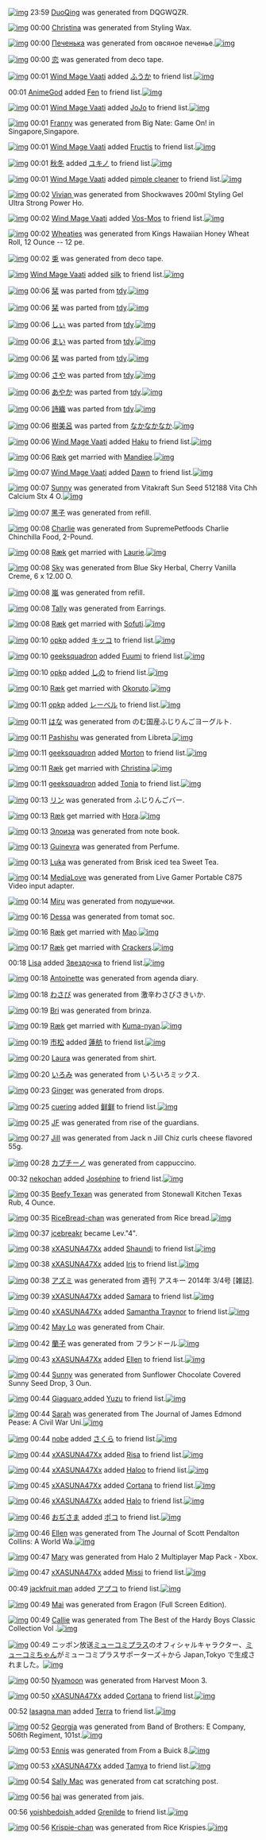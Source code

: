 [![img](http://img38.imageshack.us/img38/5762/2inz.png)](http://www.barcodekanojo.com/kanojo/2816268/DuoQing) 23:59 [DuoQing](http://www.barcodekanojo.com/kanojo/2816268/DuoQing) was generated from DQGWQZR.

[![img](http://img33.imageshack.us/img33/9565/4rt8.png)](http://www.barcodekanojo.com/kanojo/2816269/Christina) 00:00 [Christina](http://www.barcodekanojo.com/kanojo/2816269/Christina) was generated from Styling Wax.

[![img](http://img404.imageshack.us/img404/562/s5fn.png)](http://www.barcodekanojo.com/kanojo/2816270/%D0%9F%D0%B5%D1%87%D0%B5%D0%BD%D1%8C%D0%BA%D0%B0) 00:00 [Печенька](http://www.barcodekanojo.com/kanojo/2816270/%D0%9F%D0%B5%D1%87%D0%B5%D0%BD%D1%8C%D0%BA%D0%B0) was generated from овсяное печенье.[![img](http://img856.imageshack.us/img856/959/16en.jpg)](http://www.barcodekanojo.com/product_images/barcode/5395649/1393081174/50x50x,PD0,PBE,PD0,PB2,PD1,P81,PD1,P8F,PD0,PBD,PD0,PBE,PD0,PB5,P20,PD0,PBF,PD0,PB5,PD1,P87,PD0,PB5,PD0,PBD,PD1,P8C,PD0,PB5.jpg,qw=88,ah=88.pagespeed.ic.XF7T__5N73.jpg) 

[![img](http://img845.imageshack.us/img845/6633/kkts.png)](http://www.barcodekanojo.com/kanojo/2816271/%E6%81%8B) 00:00 [恋](http://www.barcodekanojo.com/kanojo/2816271/%E6%81%8B) was generated from deco tape.

[![img](http://img713.imageshack.us/img713/9809/8cix.jpg)](http://www.barcodekanojo.com/user/439977/Wind%20Mage%20Vaati) 00:01 [Wind Mage Vaati](http://www.barcodekanojo.com/user/439977/Wind%20Mage%20Vaati) added [ふうか](http://www.barcodekanojo.com/kanojo/1100549/%E3%81%B5%E3%81%86%E3%81%8B) to friend list.[![img](http://img593.imageshack.us/img593/892/aigh.png)](http://www.barcodekanojo.com/kanojo/1100549/%E3%81%B5%E3%81%86%E3%81%8B) 

00:01 [AnimeGod](http://www.barcodekanojo.com/user/397103/AnimeGod) added [Fen](http://www.barcodekanojo.com/kanojo/2408815/Fen) to friend list.[![img](http://img18.imageshack.us/img18/1479/n2aj.png)](http://www.barcodekanojo.com/kanojo/2408815/Fen) 

[![img](http://img713.imageshack.us/img713/9809/8cix.jpg)](http://www.barcodekanojo.com/user/439977/Wind%20Mage%20Vaati) 00:01 [Wind Mage Vaati](http://www.barcodekanojo.com/user/439977/Wind%20Mage%20Vaati) added [JoJo](http://www.barcodekanojo.com/kanojo/2520319/JoJo) to friend list.[![img](http://img542.imageshack.us/img542/5831/sdoh.png)](http://www.barcodekanojo.com/kanojo/2520319/JoJo) 

[![img](http://img811.imageshack.us/img811/248/cu4u.png)](http://www.barcodekanojo.com/kanojo/2816272/Franny) 00:01 [Franny](http://www.barcodekanojo.com/kanojo/2816272/Franny) was generated from Big Nate: Game On! in Singapore,Singapore.

[![img](http://img713.imageshack.us/img713/9809/8cix.jpg)](http://www.barcodekanojo.com/user/439977/Wind%20Mage%20Vaati) 00:01 [Wind Mage Vaati](http://www.barcodekanojo.com/user/439977/Wind%20Mage%20Vaati) added [Fructis](http://www.barcodekanojo.com/kanojo/2717887/Fructis) to friend list.[![img](http://img823.imageshack.us/img823/6991/4fp0.png)](http://www.barcodekanojo.com/kanojo/2717887/Fructis) 

[![img](http://img802.imageshack.us/img802/6674/ch2y.jpg)](http://www.barcodekanojo.com/user/430039/%E7%A7%8B%E5%86%AC) 00:01 [秋冬](http://www.barcodekanojo.com/user/430039/%E7%A7%8B%E5%86%AC) added [ユキノ](http://www.barcodekanojo.com/kanojo/13264/%E3%83%A6%E3%82%AD%E3%83%8E) to friend list.[![img](http://img35.imageshack.us/img35/8200/iwks.png)](http://www.barcodekanojo.com/kanojo/13264/%E3%83%A6%E3%82%AD%E3%83%8E) 

[![img](http://img713.imageshack.us/img713/9809/8cix.jpg)](http://www.barcodekanojo.com/user/439977/Wind%20Mage%20Vaati) 00:01 [Wind Mage Vaati](http://www.barcodekanojo.com/user/439977/Wind%20Mage%20Vaati) added [pimple cleaner](http://www.barcodekanojo.com/kanojo/2706153/pimple%20cleaner) to friend list.[![img](http://img38.imageshack.us/img38/7720/zl7c.png)](http://www.barcodekanojo.com/kanojo/2706153/pimple%20cleaner) 

[![img](http://img89.imageshack.us/img89/65/6wlg.png)](http://www.barcodekanojo.com/kanojo/2816273/Vivian%20) 00:02 [Vivian ](http://www.barcodekanojo.com/kanojo/2816273/Vivian%20) was generated from Shockwaves 200ml Styling Gel Ultra Strong Power Ho.

[![img](http://img713.imageshack.us/img713/9809/8cix.jpg)](http://www.barcodekanojo.com/user/439977/Wind%20Mage%20Vaati) 00:02 [Wind Mage Vaati](http://www.barcodekanojo.com/user/439977/Wind%20Mage%20Vaati) added [Vos-Mos](http://www.barcodekanojo.com/kanojo/2526962/Vos-Mos) to friend list.[![img](http://img203.imageshack.us/img203/2752/cabu.png)](http://www.barcodekanojo.com/kanojo/2526962/Vos-Mos) 

[![img](http://img546.imageshack.us/img546/5893/l3pf.png)](http://www.barcodekanojo.com/kanojo/2816274/Wheaties) 00:02 [Wheaties](http://www.barcodekanojo.com/kanojo/2816274/Wheaties) was generated from Kings Hawaiian Honey Wheat Roll, 12 Ounce -- 12 pe.

[![img](http://img691.imageshack.us/img691/2605/oww9.png)](http://www.barcodekanojo.com/kanojo/2816275/%E5%85%8E) 00:02 [兎](http://www.barcodekanojo.com/kanojo/2816275/%E5%85%8E) was generated from deco tape.

[![img](http://img713.imageshack.us/img713/9809/8cix.jpg)](http://www.barcodekanojo.com/user/439977/Wind%20Mage%20Vaati) [Wind Mage Vaati](http://www.barcodekanojo.com/user/439977/Wind%20Mage%20Vaati) added [silk](http://www.barcodekanojo.com/kanojo/2552395/silk) to friend list.[![img](http://img401.imageshack.us/img401/7724/z0md.png)](http://www.barcodekanojo.com/kanojo/2552395/silk) 

[![img](http://img20.imageshack.us/img20/2226/yp0l.png)](http://www.barcodekanojo.com/kanojo/2741458/%E6%A0%9E) 00:06 [栞](http://www.barcodekanojo.com/kanojo/2741458/%E6%A0%9E) was parted from [tdy](http://www.barcodekanojo.com/kanojo/2741458/%E6%A0%9E).[![img](http://img834.imageshack.us/img834/4618/8aon.jpg)](http://www.barcodekanojo.com/user/209361/tdy) 

[![img](http://img811.imageshack.us/img811/1713/fu6m.png)](http://www.barcodekanojo.com/kanojo/2741699/%E6%A0%9E) 00:06 [栞](http://www.barcodekanojo.com/kanojo/2741699/%E6%A0%9E) was parted from [tdy](http://www.barcodekanojo.com/kanojo/2741699/%E6%A0%9E).[![img](http://img834.imageshack.us/img834/4618/8aon.jpg)](http://www.barcodekanojo.com/user/209361/tdy) 

[![img](http://img824.imageshack.us/img824/6379/4sgl.png)](http://www.barcodekanojo.com/kanojo/2742020/%E3%81%97%E3%81%83) 00:06 [しぃ](http://www.barcodekanojo.com/kanojo/2742020/%E3%81%97%E3%81%83) was parted from [tdy](http://www.barcodekanojo.com/kanojo/2742020/%E3%81%97%E3%81%83).[![img](http://img834.imageshack.us/img834/4618/8aon.jpg)](http://www.barcodekanojo.com/user/209361/tdy) 

[![img](http://img823.imageshack.us/img823/7434/w2de.png)](http://www.barcodekanojo.com/kanojo/2740256/%E3%81%BE%E3%81%84) 00:06 [まい](http://www.barcodekanojo.com/kanojo/2740256/%E3%81%BE%E3%81%84) was parted from [tdy](http://www.barcodekanojo.com/kanojo/2740256/%E3%81%BE%E3%81%84).[![img](http://img834.imageshack.us/img834/4618/8aon.jpg)](http://www.barcodekanojo.com/user/209361/tdy) 

[![img](http://img842.imageshack.us/img842/5947/7spm.png)](http://www.barcodekanojo.com/kanojo/2740259/%E6%A0%9E) 00:06 [栞](http://www.barcodekanojo.com/kanojo/2740259/%E6%A0%9E) was parted from [tdy](http://www.barcodekanojo.com/kanojo/2740259/%E6%A0%9E).[![img](http://img834.imageshack.us/img834/4618/8aon.jpg)](http://www.barcodekanojo.com/user/209361/tdy) 

[![img](http://img21.imageshack.us/img21/3179/8kbi.png)](http://www.barcodekanojo.com/kanojo/2739632/%E3%81%95%E3%82%84) 00:06 [さや](http://www.barcodekanojo.com/kanojo/2739632/%E3%81%95%E3%82%84) was parted from [tdy](http://www.barcodekanojo.com/kanojo/2739632/%E3%81%95%E3%82%84).[![img](http://img834.imageshack.us/img834/4618/8aon.jpg)](http://www.barcodekanojo.com/user/209361/tdy) 

[![img](http://img829.imageshack.us/img829/7801/17bp.png)](http://www.barcodekanojo.com/kanojo/2742013/%E3%81%82%E3%82%84%E3%81%8B) 00:06 [あやか](http://www.barcodekanojo.com/kanojo/2742013/%E3%81%82%E3%82%84%E3%81%8B) was parted from [tdy](http://www.barcodekanojo.com/kanojo/2742013/%E3%81%82%E3%82%84%E3%81%8B).[![img](http://img834.imageshack.us/img834/4618/8aon.jpg)](http://www.barcodekanojo.com/user/209361/tdy) 

[![img](http://img534.imageshack.us/img534/4394/zfx4.png)](http://www.barcodekanojo.com/kanojo/2740254/%E8%A9%A9%E7%B9%94) 00:06 [詩織](http://www.barcodekanojo.com/kanojo/2740254/%E8%A9%A9%E7%B9%94) was parted from [tdy](http://www.barcodekanojo.com/kanojo/2740254/%E8%A9%A9%E7%B9%94).[![img](http://img834.imageshack.us/img834/4618/8aon.jpg)](http://www.barcodekanojo.com/user/209361/tdy) 

[![img](http://img706.imageshack.us/img706/1310/4mi7.png)](http://www.barcodekanojo.com/kanojo/2714131/%E6%A8%B9%E7%BE%8E%E5%91%82) 00:06 [樹美呂](http://www.barcodekanojo.com/kanojo/2714131/%E6%A8%B9%E7%BE%8E%E5%91%82) was parted from [なかなかなか](http://www.barcodekanojo.com/kanojo/2714131/%E6%A8%B9%E7%BE%8E%E5%91%82).[![img](http://img837.imageshack.us/img837/6351/ut9f.jpg)](http://www.barcodekanojo.com/user/215669/%E3%81%AA%E3%81%8B%E3%81%AA%E3%81%8B%E3%81%AA%E3%81%8B) 

[![img](http://img713.imageshack.us/img713/9809/8cix.jpg)](http://www.barcodekanojo.com/user/439977/Wind%20Mage%20Vaati) 00:06 [Wind Mage Vaati](http://www.barcodekanojo.com/user/439977/Wind%20Mage%20Vaati) added [Haku](http://www.barcodekanojo.com/kanojo/2360753/Haku) to friend list.[![img](http://img41.imageshack.us/img41/5277/bzbh.png)](http://www.barcodekanojo.com/kanojo/2360753/Haku) 

[![img](http://img822.imageshack.us/img822/1766/55ky.jpg)](http://www.barcodekanojo.com/user/429459/R%C3%A6k) 00:06 [Ræk](http://www.barcodekanojo.com/user/429459/R%C3%A6k) get married with [Mandiee](http://www.barcodekanojo.com/kanojo/2724521/Mandiee).[![img](http://img545.imageshack.us/img545/268/b51s.png)](http://www.barcodekanojo.com/kanojo/2724521/Mandiee) 

[![img](http://img713.imageshack.us/img713/9809/8cix.jpg)](http://www.barcodekanojo.com/user/439977/Wind%20Mage%20Vaati) 00:07 [Wind Mage Vaati](http://www.barcodekanojo.com/user/439977/Wind%20Mage%20Vaati) added [Dawn](http://www.barcodekanojo.com/kanojo/1785016/Dawn) to friend list.[![img](http://img542.imageshack.us/img542/9071/gp49.png)](http://www.barcodekanojo.com/kanojo/1785016/Dawn) 

[![img](http://img853.imageshack.us/img853/9773/ze4w.png)](http://www.barcodekanojo.com/kanojo/2816279/Sunny) 00:07 [Sunny](http://www.barcodekanojo.com/kanojo/2816279/Sunny) was generated from Vitakraft Sun Seed 512188 Vita Chh Calcium Stx 4 O.[![img](http://img42.imageshack.us/img42/1478/uila.jpg)](http://www.barcodekanojo.com/product_images/barcode/3577760/1327644902/Seed%20Sticks.jpg) 

[![img](http://img18.imageshack.us/img18/1057/hhp6.png)](http://www.barcodekanojo.com/kanojo/2816280/%E9%BB%91%E5%AD%90) 00:07 [黑子](http://www.barcodekanojo.com/kanojo/2816280/%E9%BB%91%E5%AD%90) was generated from refill.

[![img](http://img853.imageshack.us/img853/6832/ep3l.png)](http://www.barcodekanojo.com/kanojo/2816281/Charlie) 00:08 [Charlie](http://www.barcodekanojo.com/kanojo/2816281/Charlie) was generated from SupremePetfoods Charlie Chinchilla Food, 2-Pound.

[![img](http://img822.imageshack.us/img822/1766/55ky.jpg)](http://www.barcodekanojo.com/user/429459/R%C3%A6k) 00:08 [Ræk](http://www.barcodekanojo.com/user/429459/R%C3%A6k) get married with [Laurie](http://www.barcodekanojo.com/kanojo/2785344/Laurie).[![img](http://img543.imageshack.us/img543/9963/xy83.png)](http://www.barcodekanojo.com/kanojo/2785344/Laurie) 

[![img](http://img812.imageshack.us/img812/4459/xo44.png)](http://www.barcodekanojo.com/kanojo/2816282/Sky) 00:08 [Sky](http://www.barcodekanojo.com/kanojo/2816282/Sky) was generated from Blue Sky Herbal, Cherry Vanilla Creme, 6 x 12.00 O.

[![img](http://img716.imageshack.us/img716/4720/de1e.png)](http://www.barcodekanojo.com/kanojo/2816283/%E5%B5%90) 00:08 [嵐](http://www.barcodekanojo.com/kanojo/2816283/%E5%B5%90) was generated from refill.

[![img](http://img46.imageshack.us/img46/6649/ee5f.png)](http://www.barcodekanojo.com/kanojo/2816284/Tally) 00:08 [Tally](http://www.barcodekanojo.com/kanojo/2816284/Tally) was generated from Earrings.

[![img](http://img822.imageshack.us/img822/1766/55ky.jpg)](http://www.barcodekanojo.com/user/429459/R%C3%A6k) 00:08 [Ræk](http://www.barcodekanojo.com/user/429459/R%C3%A6k) get married with [Sofuti](http://www.barcodekanojo.com/kanojo/2726255/Sofuti).[![img](http://img21.imageshack.us/img21/8407/9lza.png)](http://www.barcodekanojo.com/kanojo/2726255/Sofuti) 

[![img](http://img829.imageshack.us/img829/1410/83ld.jpg)](http://www.barcodekanojo.com/user/278269/opkp) 00:10 [opkp](http://www.barcodekanojo.com/user/278269/opkp) added [キッコ](http://www.barcodekanojo.com/kanojo/347759/%E3%82%AD%E3%83%83%E3%82%B3) to friend list.[![img](http://img855.imageshack.us/img855/9231/wg3u.png)](http://www.barcodekanojo.com/kanojo/347759/%E3%82%AD%E3%83%83%E3%82%B3) 

[![img](http://img19.imageshack.us/img19/6367/aic2.jpg)](http://www.barcodekanojo.com/user/440410/geeksquadron) 00:10 [geeksquadron](http://www.barcodekanojo.com/user/440410/geeksquadron) added [Fuumi](http://www.barcodekanojo.com/kanojo/2545896/Fuumi) to friend list.[![img](http://img27.imageshack.us/img27/85/cmkf.png)](http://www.barcodekanojo.com/kanojo/2545896/Fuumi) 

[![img](http://img829.imageshack.us/img829/1410/83ld.jpg)](http://www.barcodekanojo.com/user/278269/opkp) 00:10 [opkp](http://www.barcodekanojo.com/user/278269/opkp) added [しの](http://www.barcodekanojo.com/kanojo/39364/%E3%81%97%E3%81%AE) to friend list.[![img](http://img69.imageshack.us/img69/9632/hfqr.png)](http://www.barcodekanojo.com/kanojo/39364/%E3%81%97%E3%81%AE) 

[![img](http://img822.imageshack.us/img822/1766/55ky.jpg)](http://www.barcodekanojo.com/user/429459/R%C3%A6k) 00:10 [Ræk](http://www.barcodekanojo.com/user/429459/R%C3%A6k) get married with [Okoruto](http://www.barcodekanojo.com/kanojo/2732173/Okoruto).[![img](http://img823.imageshack.us/img823/2281/6n5n.png)](http://www.barcodekanojo.com/kanojo/2732173/Okoruto) 

[![img](http://img829.imageshack.us/img829/1410/83ld.jpg)](http://www.barcodekanojo.com/user/278269/opkp) 00:11 [opkp](http://www.barcodekanojo.com/user/278269/opkp) added [レーベル](http://www.barcodekanojo.com/kanojo/231986/%E3%83%AC%E3%83%BC%E3%83%99%E3%83%AB) to friend list.[![img](http://img541.imageshack.us/img541/5834/m133.png)](http://www.barcodekanojo.com/kanojo/231986/%E3%83%AC%E3%83%BC%E3%83%99%E3%83%AB) 

[![img](http://img835.imageshack.us/img835/7419/w3kp.png)](http://www.barcodekanojo.com/kanojo/2816285/%E3%81%AF%E3%81%AA) 00:11 [はな](http://www.barcodekanojo.com/kanojo/2816285/%E3%81%AF%E3%81%AA) was generated from のむ国産ふじりんごヨーグルト.

[![img](http://img836.imageshack.us/img836/4725/u16m.png)](http://www.barcodekanojo.com/kanojo/2816286/Pashishu) 00:11 [Pashishu](http://www.barcodekanojo.com/kanojo/2816286/Pashishu) was generated from Libreta.[![img](http://img545.imageshack.us/img545/1525/iqfr.jpg)](http://www.barcodekanojo.com/product_images/barcode/5395687/1393081828/50x50xLibreta.jpg,qw=88,ah=88.pagespeed.ic.BVwOtVfSOH.jpg) 

[![img](http://img19.imageshack.us/img19/6367/aic2.jpg)](http://www.barcodekanojo.com/user/440410/geeksquadron) 00:11 [geeksquadron](http://www.barcodekanojo.com/user/440410/geeksquadron) added [Morton](http://www.barcodekanojo.com/kanojo/369692/Morton) to friend list.[![img](http://img607.imageshack.us/img607/6813/dfny.png)](http://www.barcodekanojo.com/kanojo/369692/Morton) 

[![img](http://img822.imageshack.us/img822/1766/55ky.jpg)](http://www.barcodekanojo.com/user/429459/R%C3%A6k) 00:11 [Ræk](http://www.barcodekanojo.com/user/429459/R%C3%A6k) get married with [Christina](http://www.barcodekanojo.com/kanojo/2721948/Christina).[![img](http://img42.imageshack.us/img42/4159/xgv5.png)](http://www.barcodekanojo.com/kanojo/2721948/Christina) 

[![img](http://img19.imageshack.us/img19/6367/aic2.jpg)](http://www.barcodekanojo.com/user/440410/geeksquadron) 00:11 [geeksquadron](http://www.barcodekanojo.com/user/440410/geeksquadron) added [Tonia](http://www.barcodekanojo.com/kanojo/2433943/Tonia) to friend list.[![img](http://img42.imageshack.us/img42/5646/guv7.png)](http://www.barcodekanojo.com/kanojo/2433943/Tonia) 

[![img](http://img547.imageshack.us/img547/928/ie0j.png)](http://www.barcodekanojo.com/kanojo/2816287/%E3%83%AA%E3%83%B3) 00:13 [リン](http://www.barcodekanojo.com/kanojo/2816287/%E3%83%AA%E3%83%B3) was generated from ふじりんごバー.

[![img](http://img822.imageshack.us/img822/1766/55ky.jpg)](http://www.barcodekanojo.com/user/429459/R%C3%A6k) 00:13 [Ræk](http://www.barcodekanojo.com/user/429459/R%C3%A6k) get married with [Hora](http://www.barcodekanojo.com/kanojo/2732038/Hora).[![img](http://img43.imageshack.us/img43/8740/7az5.png)](http://www.barcodekanojo.com/kanojo/2732038/Hora) 

[![img](http://img811.imageshack.us/img811/2420/dmm6.png)](http://www.barcodekanojo.com/kanojo/2816288/%D0%AD%D0%BB%D0%BE%D0%B8%D0%B7%D0%B0) 00:13 [Элоиза](http://www.barcodekanojo.com/kanojo/2816288/%D0%AD%D0%BB%D0%BE%D0%B8%D0%B7%D0%B0) was generated from note book.

[![img](http://img839.imageshack.us/img839/7388/7m6i.png)](http://www.barcodekanojo.com/kanojo/2816289/Guinevra) 00:13 [Guinevra](http://www.barcodekanojo.com/kanojo/2816289/Guinevra) was generated from Perfume.

[![img](http://img585.imageshack.us/img585/2085/ohb2.png)](http://www.barcodekanojo.com/kanojo/2816290/Luka) 00:13 [Luka](http://www.barcodekanojo.com/kanojo/2816290/Luka) was generated from Brisk iced tea Sweet Tea.

[![img](http://img835.imageshack.us/img835/850/6n9d.png)](http://www.barcodekanojo.com/kanojo/2816291/MediaLove) 00:14 [MediaLove](http://www.barcodekanojo.com/kanojo/2816291/MediaLove) was generated from Live Gamer Portable C875 Video input adapter.

[![img](http://img132.imageshack.us/img132/8331/ac0l.png)](http://www.barcodekanojo.com/kanojo/2816292/Miru) 00:14 [Miru](http://www.barcodekanojo.com/kanojo/2816292/Miru) was generated from подушечки.

[![img](http://img713.imageshack.us/img713/1453/snik.png)](http://www.barcodekanojo.com/kanojo/2816293/Dessa) 00:16 [Dessa](http://www.barcodekanojo.com/kanojo/2816293/Dessa) was generated from tomat soc.

[![img](http://img822.imageshack.us/img822/1766/55ky.jpg)](http://www.barcodekanojo.com/user/429459/R%C3%A6k) 00:16 [Ræk](http://www.barcodekanojo.com/user/429459/R%C3%A6k) get married with [Mao](http://www.barcodekanojo.com/kanojo/219341/Mao).[![img](http://img191.imageshack.us/img191/5364/yu77.png)](http://www.barcodekanojo.com/kanojo/219341/Mao) 

[![img](http://img822.imageshack.us/img822/1766/55ky.jpg)](http://www.barcodekanojo.com/user/429459/R%C3%A6k) 00:17 [Ræk](http://www.barcodekanojo.com/user/429459/R%C3%A6k) get married with [Crackers](http://www.barcodekanojo.com/kanojo/2118379/Crackers).[![img](http://img809.imageshack.us/img809/481/98ju.png)](http://www.barcodekanojo.com/kanojo/2118379/Crackers) 

00:18 [Lisa](http://www.barcodekanojo.com/user/417231/Lisa) added [Звездочка](http://www.barcodekanojo.com/kanojo/2777632/%D0%97%D0%B2%D0%B5%D0%B7%D0%B4%D0%BE%D1%87%D0%BA%D0%B0) to friend list.[![img](http://img542.imageshack.us/img542/5697/uhn1.png)](http://www.barcodekanojo.com/kanojo/2777632/%D0%97%D0%B2%D0%B5%D0%B7%D0%B4%D0%BE%D1%87%D0%BA%D0%B0) 

[![img](http://img856.imageshack.us/img856/824/u6ax.png)](http://www.barcodekanojo.com/kanojo/2816294/Antoinette) 00:18 [Antoinette](http://www.barcodekanojo.com/kanojo/2816294/Antoinette) was generated from agenda diary.

[![img](http://img69.imageshack.us/img69/9007/hd66.png)](http://www.barcodekanojo.com/kanojo/2816295/%E3%82%8F%E3%81%95%E3%81%B3) 00:18 [わさび](http://www.barcodekanojo.com/kanojo/2816295/%E3%82%8F%E3%81%95%E3%81%B3) was generated from 激辛わさびさきいか.

[![img](http://img812.imageshack.us/img812/5715/df08.png)](http://www.barcodekanojo.com/kanojo/2816296/Bri) 00:19 [Bri](http://www.barcodekanojo.com/kanojo/2816296/Bri) was generated from brinza.

[![img](http://img822.imageshack.us/img822/1766/55ky.jpg)](http://www.barcodekanojo.com/user/429459/R%C3%A6k) 00:19 [Ræk](http://www.barcodekanojo.com/user/429459/R%C3%A6k) get married with [Kuma-nyan](http://www.barcodekanojo.com/kanojo/2801990/Kuma-nyan).[![img](http://img703.imageshack.us/img703/1433/edro.png)](http://www.barcodekanojo.com/kanojo/2801990/Kuma-nyan) 

[![img](http://img191.imageshack.us/img191/6173/jwe7.jpg)](http://www.barcodekanojo.com/user/296441/%E5%B8%82%E6%9D%BE) 00:19 [市松](http://www.barcodekanojo.com/user/296441/%E5%B8%82%E6%9D%BE) added [蓮舫](http://www.barcodekanojo.com/kanojo/296444/%E8%93%AE%E8%88%AB) to friend list.[![img](http://img593.imageshack.us/img593/3513/gmvm.png)](http://www.barcodekanojo.com/kanojo/296444/%E8%93%AE%E8%88%AB) 

[![img](http://img34.imageshack.us/img34/5271/zylt.png)](http://www.barcodekanojo.com/kanojo/2816297/Laura) 00:20 [Laura](http://www.barcodekanojo.com/kanojo/2816297/Laura) was generated from shirt.

[![img](http://img801.imageshack.us/img801/1648/d0jd.png)](http://www.barcodekanojo.com/kanojo/2816298/%E3%81%84%E3%82%8D%E3%81%BF) 00:20 [いろみ](http://www.barcodekanojo.com/kanojo/2816298/%E3%81%84%E3%82%8D%E3%81%BF) was generated from いろいろミックス.

[![img](http://img716.imageshack.us/img716/4981/g1u2.png)](http://www.barcodekanojo.com/kanojo/2816299/Ginger) 00:23 [Ginger](http://www.barcodekanojo.com/kanojo/2816299/Ginger) was generated from drops.

[![img](http://img22.imageshack.us/img22/6573/f3z1.jpg)](http://www.barcodekanojo.com/user/420342/cuering) 00:25 [cuering](http://www.barcodekanojo.com/user/420342/cuering) added [鲜鲜](http://www.barcodekanojo.com/kanojo/2533025/%E9%B2%9C%E9%B2%9C) to friend list.[![img](http://img571.imageshack.us/img571/9466/6k41.png)](http://www.barcodekanojo.com/kanojo/2533025/%E9%B2%9C%E9%B2%9C) 

[![img](http://img28.imageshack.us/img28/7994/sbal.png)](http://www.barcodekanojo.com/kanojo/2816300/JF) 00:25 [JF](http://www.barcodekanojo.com/kanojo/2816300/JF) was generated from rise of the guardians.

[![img](http://img199.imageshack.us/img199/4097/kpn7.png)](http://www.barcodekanojo.com/kanojo/2816301/Jill) 00:27 [Jill](http://www.barcodekanojo.com/kanojo/2816301/Jill) was generated from Jack n Jill Chiz curls cheese flavored 55g.

[![img](http://img513.imageshack.us/img513/9226/u8qe.png)](http://www.barcodekanojo.com/kanojo/2816302/%E3%82%AB%E3%83%97%E3%83%81%E3%83%BC%E3%83%8E) 00:28 [カプチーノ](http://www.barcodekanojo.com/kanojo/2816302/%E3%82%AB%E3%83%97%E3%83%81%E3%83%BC%E3%83%8E) was generated from cappuccino.

00:32 [nekochan](http://www.barcodekanojo.com/user/441198/nekochan) added [Joséphine](http://www.barcodekanojo.com/kanojo/2529230/Jos%C3%A9phine) to friend list.[![img](http://img703.imageshack.us/img703/8217/gt11.png)](http://www.barcodekanojo.com/kanojo/2529230/Jos%C3%A9phine) 

[![img](http://img853.imageshack.us/img853/8467/7p7a.png)](http://www.barcodekanojo.com/kanojo/2816303/Beefy%20Texan) 00:35 [Beefy Texan](http://www.barcodekanojo.com/kanojo/2816303/Beefy%20Texan) was generated from Stonewall Kitchen Texas Rub, 4 Ounce.

[![img](http://img834.imageshack.us/img834/8379/0663.png)](http://www.barcodekanojo.com/kanojo/2816304/RiceBread-chan) 00:35 [RiceBread-chan](http://www.barcodekanojo.com/kanojo/2816304/RiceBread-chan) was generated from Rice bread.[![img](http://img22.imageshack.us/img22/1006/gr5g.jpg)](http://www.barcodekanojo.com/product_images/barcode/5395711/1393083303/Rice%20bread.jpg) 

[![img](http://img835.imageshack.us/img835/7909/yvrf.jpg)](http://www.barcodekanojo.com/user/439393/jcebreakr) 00:37 [jcebreakr](http://www.barcodekanojo.com/user/439393/jcebreakr) became Lev."4".

[![img](http://img22.imageshack.us/img22/2791/hmbm.jpg)](http://www.barcodekanojo.com/user/441128/xXASUNA47Xx) 00:38 [xXASUNA47Xx](http://www.barcodekanojo.com/user/441128/xXASUNA47Xx) added [Shaundi](http://www.barcodekanojo.com/kanojo/2440614/Shaundi) to friend list.[![img](http://img593.imageshack.us/img593/6488/k42q.png)](http://www.barcodekanojo.com/kanojo/2440614/Shaundi) 

[![img](http://img22.imageshack.us/img22/2791/hmbm.jpg)](http://www.barcodekanojo.com/user/441128/xXASUNA47Xx) 00:38 [xXASUNA47Xx](http://www.barcodekanojo.com/user/441128/xXASUNA47Xx) added [Iris](http://www.barcodekanojo.com/kanojo/2408070/Iris) to friend list.[![img](http://img35.imageshack.us/img35/4305/jwz5.png)](http://www.barcodekanojo.com/kanojo/2408070/Iris) 

[![img](http://img36.imageshack.us/img36/7083/h9kf.png)](http://www.barcodekanojo.com/kanojo/2816305/%E3%82%A2%E3%82%BA%E3%83%9F) 00:38 [アズミ](http://www.barcodekanojo.com/kanojo/2816305/%E3%82%A2%E3%82%BA%E3%83%9F) was generated from 週刊 アスキー 2014年 3/4号 [雑誌].

[![img](http://img22.imageshack.us/img22/2791/hmbm.jpg)](http://www.barcodekanojo.com/user/441128/xXASUNA47Xx) 00:39 [xXASUNA47Xx](http://www.barcodekanojo.com/user/441128/xXASUNA47Xx) added [Samara](http://www.barcodekanojo.com/kanojo/2577435/Samara) to friend list.[![img](http://img819.imageshack.us/img819/9073/7cj2.png)](http://www.barcodekanojo.com/kanojo/2577435/Samara) 

[![img](http://img22.imageshack.us/img22/2791/hmbm.jpg)](http://www.barcodekanojo.com/user/441128/xXASUNA47Xx) 00:40 [xXASUNA47Xx](http://www.barcodekanojo.com/user/441128/xXASUNA47Xx) added [Samantha Traynor](http://www.barcodekanojo.com/kanojo/2146224/Samantha%20Traynor) to friend list.[![img](http://img89.imageshack.us/img89/473/5hwv.png)](http://www.barcodekanojo.com/kanojo/2146224/Samantha%20Traynor) 

[![img](http://img824.imageshack.us/img824/1531/0x1l.png)](http://www.barcodekanojo.com/kanojo/2816306/May%20Lo) 00:42 [May Lo](http://www.barcodekanojo.com/kanojo/2816306/May%20Lo) was generated from Chair.

[![img](http://img716.imageshack.us/img716/4766/mvmn.png)](http://www.barcodekanojo.com/kanojo/2816307/%E8%98%AD%E5%AD%90) 00:42 [蘭子](http://www.barcodekanojo.com/kanojo/2816307/%E8%98%AD%E5%AD%90) was generated from フランドール.[![img](http://img855.imageshack.us/img855/6360/jqcy.jpg)](http://www.barcodekanojo.com/product_images/barcode/5395718/1393083711/%E3%83%95%E3%83%A9%E3%83%B3%E3%83%89%E3%83%BC%E3%83%AB.jpg) 

[![img](http://img22.imageshack.us/img22/2791/hmbm.jpg)](http://www.barcodekanojo.com/user/441128/xXASUNA47Xx) 00:43 [xXASUNA47Xx](http://www.barcodekanojo.com/user/441128/xXASUNA47Xx) added [Ellen](http://www.barcodekanojo.com/kanojo/1890752/Ellen) to friend list.[![img](http://img850.imageshack.us/img850/5479/w63c.png)](http://www.barcodekanojo.com/kanojo/1890752/Ellen) 

[![img](http://img34.imageshack.us/img34/6153/2pjk.png)](http://www.barcodekanojo.com/kanojo/2816308/Sunny) 00:44 [Sunny](http://www.barcodekanojo.com/kanojo/2816308/Sunny) was generated from Sunflower Chocolate Covered Sunny Seed Drop, 3 Oun.

[![img](http://img191.imageshack.us/img191/2871/haf2.jpg)](http://www.barcodekanojo.com/user/397729/Giaguaro%20) 00:44 [Giaguaro ](http://www.barcodekanojo.com/user/397729/Giaguaro%20) added [Yuzu](http://www.barcodekanojo.com/kanojo/2398583/Yuzu) to friend list.[![img](http://img600.imageshack.us/img600/3892/wbna.png)](http://www.barcodekanojo.com/kanojo/2398583/Yuzu) 

[![img](http://img812.imageshack.us/img812/9020/p5gl.png)](http://www.barcodekanojo.com/kanojo/2816309/Sarah) 00:44 [Sarah](http://www.barcodekanojo.com/kanojo/2816309/Sarah) was generated from The Journal of James Edmond Pease: A Civil War Uni.[![img](http://img545.imageshack.us/img545/2441/frfi.jpg)](http://www.barcodekanojo.com/product_images/barcode/5395722/1393083804/The%20Journal%20of%20James%20Edmond%20Pease%3A%20A%20Civil%20War%20Uni.jpg) 

[![img](http://img607.imageshack.us/img607/7593/tsbp.jpg)](http://www.barcodekanojo.com/user/405804/nobe) 00:44 [nobe](http://www.barcodekanojo.com/user/405804/nobe) added [さくら](http://www.barcodekanojo.com/kanojo/684606/%E3%81%95%E3%81%8F%E3%82%89) to friend list.[![img](http://img571.imageshack.us/img571/5618/tzte.png)](http://www.barcodekanojo.com/kanojo/684606/%E3%81%95%E3%81%8F%E3%82%89) 

[![img](http://img22.imageshack.us/img22/2791/hmbm.jpg)](http://www.barcodekanojo.com/user/441128/xXASUNA47Xx) 00:44 [xXASUNA47Xx](http://www.barcodekanojo.com/user/441128/xXASUNA47Xx) added [Risa](http://www.barcodekanojo.com/kanojo/2557186/Risa) to friend list.[![img](http://img138.imageshack.us/img138/5180/chlz.png)](http://www.barcodekanojo.com/kanojo/2557186/Risa) 

[![img](http://img22.imageshack.us/img22/2791/hmbm.jpg)](http://www.barcodekanojo.com/user/441128/xXASUNA47Xx) 00:44 [xXASUNA47Xx](http://www.barcodekanojo.com/user/441128/xXASUNA47Xx) added [Haloo](http://www.barcodekanojo.com/kanojo/963950/Haloo) to friend list.[![img](http://img809.imageshack.us/img809/546/6rba.png)](http://www.barcodekanojo.com/kanojo/963950/Haloo) 

[![img](http://img22.imageshack.us/img22/2791/hmbm.jpg)](http://www.barcodekanojo.com/user/441128/xXASUNA47Xx) 00:45 [xXASUNA47Xx](http://www.barcodekanojo.com/user/441128/xXASUNA47Xx) added [Cortana](http://www.barcodekanojo.com/kanojo/1825816/Cortana) to friend list.[![img](http://img35.imageshack.us/img35/9679/onvq.png)](http://www.barcodekanojo.com/kanojo/1825816/Cortana) 

[![img](http://img22.imageshack.us/img22/2791/hmbm.jpg)](http://www.barcodekanojo.com/user/441128/xXASUNA47Xx) 00:46 [xXASUNA47Xx](http://www.barcodekanojo.com/user/441128/xXASUNA47Xx) added [Halo](http://www.barcodekanojo.com/kanojo/2654161/Halo) to friend list.[![img](http://img401.imageshack.us/img401/9708/risx.png)](http://www.barcodekanojo.com/kanojo/2654161/Halo) 

[![img](http://img37.imageshack.us/img37/9877/iu9w.jpg)](http://www.barcodekanojo.com/user/378399/%E3%81%8A%E3%81%A2%E3%81%95%E3%81%BE) 00:46 [おぢさま](http://www.barcodekanojo.com/user/378399/%E3%81%8A%E3%81%A2%E3%81%95%E3%81%BE) added [ポコ](http://www.barcodekanojo.com/kanojo/351850/%E3%83%9D%E3%82%B3) to friend list.[![img](http://img802.imageshack.us/img802/1820/hucr.png)](http://www.barcodekanojo.com/kanojo/351850/%E3%83%9D%E3%82%B3) 

[![img](http://img571.imageshack.us/img571/6894/zuhp.png)](http://www.barcodekanojo.com/kanojo/2816310/Ellen) 00:46 [Ellen](http://www.barcodekanojo.com/kanojo/2816310/Ellen) was generated from The Journal of Scott Pendalton Collins: A World Wa.[![img](http://img62.imageshack.us/img62/5043/sgd3.jpg)](http://www.barcodekanojo.com/product_images/barcode/5395729/1393083962/The%20Journal%20of%20Scott%20Pendalton%20Collins%3A%20A%20World%20Wa.jpg) 

[![img](http://img838.imageshack.us/img838/7043/yekz.png)](http://www.barcodekanojo.com/kanojo/2816311/Mary) 00:47 [Mary](http://www.barcodekanojo.com/kanojo/2816311/Mary) was generated from Halo 2 Multiplayer Map Pack - Xbox.

[![img](http://img22.imageshack.us/img22/2791/hmbm.jpg)](http://www.barcodekanojo.com/user/441128/xXASUNA47Xx) 00:47 [xXASUNA47Xx](http://www.barcodekanojo.com/user/441128/xXASUNA47Xx) added [Missi](http://www.barcodekanojo.com/kanojo/2544172/Missi) to friend list.[![img](http://img855.imageshack.us/img855/4428/e6nw.png)](http://www.barcodekanojo.com/kanojo/2544172/Missi) 

00:49 [jackfruit man](http://www.barcodekanojo.com/user/441004/jackfruit%20man) added [アプコ](http://www.barcodekanojo.com/kanojo/1232282/%E3%82%A2%E3%83%97%E3%82%B3) to friend list.[![img](http://img41.imageshack.us/img41/4786/1w6a.png)](http://www.barcodekanojo.com/kanojo/1232282/%E3%82%A2%E3%83%97%E3%82%B3) 

[![img](http://img716.imageshack.us/img716/3257/vp24.png)](http://www.barcodekanojo.com/kanojo/2816312/Mai) 00:49 [Mai](http://www.barcodekanojo.com/kanojo/2816312/Mai) was generated from Eragon (Full Screen Edition).

[![img](http://img138.imageshack.us/img138/8484/m5mo.png)](http://www.barcodekanojo.com/kanojo/2816313/Callie) 00:49 [Callie](http://www.barcodekanojo.com/kanojo/2816313/Callie) was generated from The Best of the Hardy Boys Classic Collection Vol .[![img](http://img401.imageshack.us/img401/5417/nhqr.jpg)](http://www.barcodekanojo.com/product_images/barcode/5395734/1393084124/The%20Best%20of%20the%20Hardy%20Boys%20Classic%20Collection%20Vol%20.jpg) 

[![img](http://img138.imageshack.us/img138/9834/f5a8.png)](http://www.barcodekanojo.com/kanojo/1544639/%E3%83%9F%E3%83%A5%E3%83%BC%E3%82%B3%E3%83%9F%E3%81%A1%E3%82%83%E3%82%93) 00:49 ニッポン放送[ミューコミプラス](http://www.barcodekanojo.comhttp://www.allnightnippon.com/mcplus/)のオフィシャルキャラクター、[ミューコミちゃん](http://www.barcodekanojo.com/kanojo/1544639/%E3%83%9F%E3%83%A5%E3%83%BC%E3%82%B3%E3%83%9F%E3%81%A1%E3%82%83%E3%82%93)がミューコミプラスサポーターズ＋から Japan,Tokyo で生成されました。[![img](http://img18.imageshack.us/img18/6757/yggo.png)](http://www.barcodekanojo.com/images/product/mcplus_logo.png) 

[![img](http://img36.imageshack.us/img36/6346/mxbo.png)](http://www.barcodekanojo.com/kanojo/2816314/Nyamoon) 00:50 [Nyamoon](http://www.barcodekanojo.com/kanojo/2816314/Nyamoon) was generated from Harvest Moon 3.

[![img](http://img22.imageshack.us/img22/2791/hmbm.jpg)](http://www.barcodekanojo.com/user/441128/xXASUNA47Xx) 00:50 [xXASUNA47Xx](http://www.barcodekanojo.com/user/441128/xXASUNA47Xx) added [Cortana](http://www.barcodekanojo.com/kanojo/2214417/Cortana) to friend list.[![img](http://img545.imageshack.us/img545/256/bzs9.png)](http://www.barcodekanojo.com/kanojo/2214417/Cortana) 

00:52 [lasagna man](http://www.barcodekanojo.com/user/441051/lasagna%20man) added [Terra](http://www.barcodekanojo.com/kanojo/2570675/Terra) to friend list.[![img](http://img838.imageshack.us/img838/5008/evlk.png)](http://www.barcodekanojo.com/kanojo/2570675/Terra) 

[![img](http://img24.imageshack.us/img24/3012/ainm.png)](http://www.barcodekanojo.com/kanojo/2816315/Georgia) 00:52 [Georgia](http://www.barcodekanojo.com/kanojo/2816315/Georgia) was generated from Band of Brothers: E Company, 506th Regiment, 101st.[![img](http://img716.imageshack.us/img716/1288/izit.jpg)](http://www.barcodekanojo.com/product_images/barcode/5395739/1393084293/Band%20of%20Brothers%3A%20E%20Company%2C%20506th%20Regiment%2C%20101st.jpg) 

[![img](http://img716.imageshack.us/img716/824/guwb.png)](http://www.barcodekanojo.com/kanojo/2816316/Ennis) 00:53 [Ennis](http://www.barcodekanojo.com/kanojo/2816316/Ennis) was generated from From a Buick 8.[![img](http://img132.imageshack.us/img132/215/7lea.jpg)](http://www.barcodekanojo.com/product_images/barcode/5395740/1393084326/From%20a%20Buick%208.jpg) 

[![img](http://img22.imageshack.us/img22/2791/hmbm.jpg)](http://www.barcodekanojo.com/user/441128/xXASUNA47Xx) 00:53 [xXASUNA47Xx](http://www.barcodekanojo.com/user/441128/xXASUNA47Xx) added [Tamya](http://www.barcodekanojo.com/kanojo/2715874/Tamya) to friend list.[![img](http://img838.imageshack.us/img838/29/krkg.png)](http://www.barcodekanojo.com/kanojo/2715874/Tamya) 

[![img](http://img600.imageshack.us/img600/4054/yrxk.png)](http://www.barcodekanojo.com/kanojo/2816317/Sally%20Mac) 00:54 [Sally Mac](http://www.barcodekanojo.com/kanojo/2816317/Sally%20Mac) was generated from cat scratching post.

[![img](http://img34.imageshack.us/img34/7138/7yto.png)](http://www.barcodekanojo.com/kanojo/2816318/hai) 00:56 [hai](http://www.barcodekanojo.com/kanojo/2816318/hai) was generated from jais.

00:56 [yoishbedoish ](http://www.barcodekanojo.com/user/441290/yoishbedoish%20) added [Grenilde](http://www.barcodekanojo.com/kanojo/2726279/Grenilde) to friend list.[![img](http://img138.imageshack.us/img138/2517/1gax.png)](http://www.barcodekanojo.com/kanojo/2726279/Grenilde) 

[![img](http://img841.imageshack.us/img841/6812/zxzr.png)](http://www.barcodekanojo.com/kanojo/2816319/Krispie-chan) 00:56 [Krispie-chan](http://www.barcodekanojo.com/kanojo/2816319/Krispie-chan) was generated from Rice Krispies.[![img](http://img841.imageshack.us/img841/4302/n9g4.jpg)](http://www.barcodekanojo.com/product_images/barcode/5395745/1393084616/Rice%20Krispies.jpg) 

